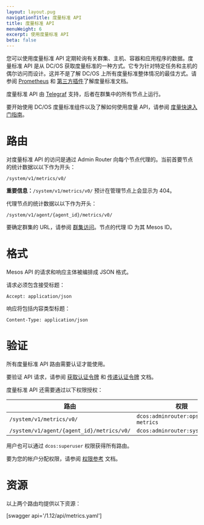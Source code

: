 ```yaml
---
layout: layout.pug
navigationTitle: 度量标准 API
title: 度量标准 API
menuWeight: 6
excerpt: 使用度量标准 API
beta: false
---
```

<!-- The source repo for this topic is https://github.com/dcos/dcos-docs-site -->

您可以使用度量标准 API 定期轮询有关群集、主机、容器和应用程序的数据。度量标准 API 是从 DC/OS 获取度量标准的一种方式。它专为针对特定任务和主机的偶尔访问而设计。这并不是了解 DC/OS 上所有度量标准整体情况的最佳方式。请参阅 [Prometheus](/cn/1.12/metrics/prometheus/) 和 [第三方插件](https://github.com/dcos/dcos-metrics/blob/master/plugins/CONTRIBUTING.md)了解度量标准文档。

度量标准 API 由 [Telegraf](/cn/1.12/overview/architecture/components/#telegraf) 支持，后者在群集中的所有节点上运行。

要开始使用 DC/OS 度量标准组件以及了解如何使用度量 API，请参阅 [度量快速入门指南](/cn/1.12/metrics/quickstart/)。


# 路由

对度量标准 API 的访问是通过 Admin Router 向每个节点代理的。当前首要节点的统计数据以以下作为开头：

```
/system/v1/metrics/v0/
```

<p class="message--important"><strong>重要信息：</strong><code>/system/v1/metrics/v0/</code> 预计在管理节点上会显示为 404。</p>

代理节点的统计数据以以下作为开头：

```
/system/v1/agent/{agent_id}/metrics/v0/
```

要确定群集的 URL，请参阅 [群集访问](/cn/1.12/api/access/)。节点的代理 ID 为其 Mesos ID。


# 格式

Mesos API 的请求和响应主体被编排成 JSON 格式。

请求必须包含接受标题：

```
Accept: application/json
```

响应将包括内容类型标题：

```
Content-Type: application/json
```


# 验证

所有度量标准 API 路由需要认证才能使用。

要验证 API 请求，请参阅 [获取认证令牌](/cn/1.12/security/ent/iam-api/#obtaining-an-authentication-token) 和 [传递认证令牌](/cn/1.12/security/ent/iam-api/#passing-an-authentication-token) 文档。

度量标准 API 还需要通过以下权限授权：

| 路由 | 权限 |
|-------|----------|
| `/system/v1/metrics/v0/` | `dcos:adminrouter:ops:system-metrics` |
| `/system/v1/agent/{agent_id}/metrics/v0/` | `dcos:adminrouter:system:agent` |

用户也可以通过 `dcos:superuser` 权限获得所有路由。

要为您的帐户分配权限，请参阅 [权限参考](/cn/1.12/security/ent/perms-reference/) 文档。


# 资源

以上两个路由均提供以下资源：

[swagger api='/1.12/api/metrics.yaml']
